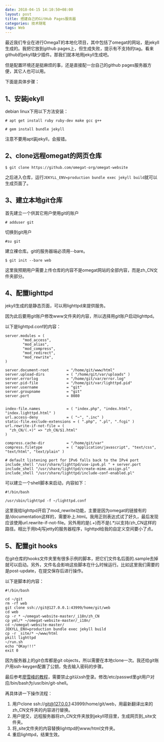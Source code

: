 ```yaml
---
date: 2018-04-15 14:10:50+08:00
layout: post
title: 搭建自己的GitHub Pages服务器
categories: 技术随笔
tags: Web
---
```


最近我们专业在进行OmegaT的本地化项目，其中包括了omegat的网站，是jekyll生成的。我把它放到github pages上，但生成失败，提示有不支持的tag。看来github的jekyll缺少插件。那我们就本地用jekyll生成吧。

但是配置环境还是挺麻烦的事，还是直接配一台自己的github pages服务器方便，其它人也可以用。

下面是具体步骤：

## 1、安装jekyll

debian linux下用以下方法安装：

`# apt get install ruby ruby-dev make gcc g++`

`# gem install bundle jekyll`

注意不要用apt装jekyll，会报错。

## 2、clone远程omegat的网页仓库

`$ git clone https://github.com/omegat-org/omegat-website`

之后进入仓库，运行`JEKYLL_ENV=production bundle exec jekyll build`就可以生成页面了。

## 3、建立本地git仓库

首先建立一个供其它用户使用git的账户

`# adduser git`

切换到git用户

`#su git`

建立裸仓库。git的服务器端必须用--bare。

`$ git init --bare web`

这里我预期用户需要上传仓库的内容不是omegat网站的全部内容，而是zh_CN文件夹部分。

## 4、配置lighttpd

jekyll生成的是静态页面，可以用lighttpd来提供服务。

因为此后要用git账户修改www文件夹的内容，所以选择用git账户启动lighttpd。

以下是lighttpd.conf的内容：

```
server.modules = (
        "mod_access",
        "mod_alias",
        "mod_compress",
        "mod_redirect",
        "mod_rewrite",
)

server.document-root        = "/home/git/www/html"
server.upload-dirs          = ( "/home/git/var/uploads" )
server.errorlog             = "/home/git/var/error.log"
server.pid-file             = "/home/git/var/lighttpd.pid"
server.username             = "git"
server.groupname            = "git"
server.port                 = 8080


index-file.names            = ( "index.php", "index.html", "index.lighttpd.html" )
url.access-deny             = ( "~", ".inc" )
static-file.exclude-extensions = ( ".php", ".pl", ".fcgi" )
url.rewrite-if-not-file = (
  "zh_CN/(.+)" => "zh_CN/$1.html"
)

compress.cache-dir          = "/home/git/var"
compress.filetype           = ( "application/javascript", "text/css", "text/html", "text/plain" )

# default listening port for IPv6 falls back to the IPv4 port
include_shell "/usr/share/lighttpd/use-ipv6.pl " + server.port
include_shell "/usr/share/lighttpd/create-mime.assign.pl"
include_shell "/usr/share/lighttpd/include-conf-enabled.pl"
```

可以建立一个shell脚本来启动，内容如下：

```
#!/bin/bash

/usr/sbin/lighttpd -f ~/lighttpd.conf
```

这里我给lighttpd开启了mod_rewrite功能，主要是因为omegat的链接有的是/documentation这样的，需要补上.html。我用正则表达式试了好久，最后发现应该使用url.rewrite-if-not-file。另外用的是(.+)而不是(.*)以支持/zh_CN这样的路径。相比于用b4j写jetty的服务器程序，lighttpd给我的自定义空间要小了点。

## 5、配置git hooks

在git仓库的hooks文件夹里有很多示例的脚本，把它们文件名后面的.sample去掉就可以启动。另外，文件名会影响这些脚本在什么时候运行。比如这里我们需要的是post-update，在提交保存后进行操作。

以下是脚本的内容：

```
#!/bin/bash

cd ~/git
rm -rf web
git clone ssh://git@127.0.0.1:43999/home/git/web
cd web
cp -r * ~/omegat-website-master/_i18n/zh_CN
cp yml/* ~/omegat-website-master/_i18n/
cd ~/omegat-website-master/
JEKYLL_ENV=production bundle exec jekyll build
cp -r _site/* ~/www/html
pkill lighttpd
~/run.sh
echo "OKay!!!"
exit 0
```

因为服务器上的git仓库都是git objects，所以需要在本地clone一次。我还给git账户用ssh-keygen配置了公钥，免去输入密码的步骤。

最后参考[廖雪峰的教程](https://www.liaoxuefeng.com/wiki/0013739516305929606dd18361248578c67b8067c8c017b000/00137583770360579bc4b458f044ce7afed3df579123eca000)，需要禁止git以ssh登录。修改/etc/passwd里git用户对应/bin/bash为/usr/bin/git-shell。


再具体讲一下操作流程：

1. 用户clone ssh://git@127.0.0.1:43999/home/git/web，用最新翻译出来的zh_CN文件夹的内容进行替换。
2. 用户提交，远程服务器将zh_CN文件夹放到jekyll项目里，生成网页到_site文件夹。
3. 将_site文件夹的内容替换lighttpd的www/html文件夹。
4. 重启lighttpd，结果生效。





